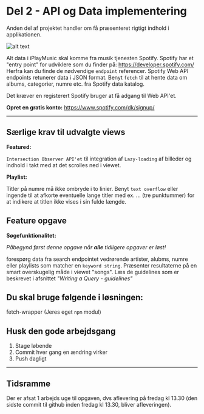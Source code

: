 # Del 2 - API og Data implementering

Anden del af projektet handler om få præsenteret rigtigt indhold i applikationen.

![alt text](https://github.com/rts-cmk-wuhf02/iplaymusic-TroelsAgergaard/blob/master/SpotifyAPI.png "Spotify API")

Alt data i iPlayMusic skal komme fra musik tjenesten Spotify. Spotify har et "entry point" for udviklere som du finder på: https://developer.spotify.com/ Herfra kan du finde de nødvendige ```endpoint``` referencer. Spotify Web API endpoints retunerer data i JSON format. Benyt ```fetch``` til at hente data om albums, categorier, numre etc. fra Spotify data katalog.

Det kræver en registerert Spotify bruger at få adgang til Web API'et.

**Opret en gratis konto:** https://www.spotify.com/dk/signup/

---

## Særlige krav til udvalgte views

**Featured:**

```Intersection Observer API'et``` til integration af ```Lazy-loading``` af billeder og indhold i takt med at det scrolles ned i viewet.

**Playlist:**

Titler på numre må ikke ombryde i to linier. Benyt ```text overflow``` eller ingende til at afkorte eventuelle lange titler med ex. ... (tre punktummer) for at indikere at titlen ikke vises i sin fulde længde.

## Feature opgave 
**Søgefunktionalitet:**

*Påbegynd først denne opgave når **alle** tidligere opgaver er løst!*

forespørg data fra search endpointet vedrørende artister, alubms, numre eller playlists som matcher en ```keyword string```. Præsenter resultaterne på en smart overskugelig måde i viewet "songs". Læs de guidelines som er beskrevet i afsnittet *"Writing a Query - guidelines"*

## Du skal bruge følgende i løsningen:

fetch-wrapper (Jeres eget ```npm``` modul)

## Husk den gode arbejdsgang
1. Stage løbende
2. Commit hver gang en ændring virker
3. Push dagligt

---

## Tidsramme
Der er afsat 1 arbejds uge til opgaven, dvs aflevering på fredag kl 13.30 (den sidste commit til github inden fredag kl 13.30, bliver afleveringen).
